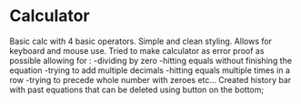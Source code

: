 # Calculator
Basic calc with 4 basic operators.
Simple and clean styling.
Allows for keyboard and mouse use.
Tried to make calculator as error proof as possible allowing for :  -dividing by zero
                                                                    -hitting equals without finishing the equation
                                                                    -trying to add multiple decimals
                                                                    -hitting equals multiple times in a row
                                                                    -trying to precede whole number with zeroes
                                                                    etc...
Created history bar with past equations that can be deleted using button on the bottom;                                                                   
